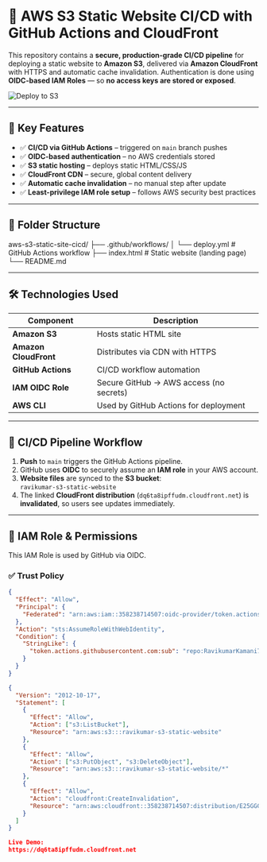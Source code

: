 # 🚀 AWS S3 Static Website CI/CD with GitHub Actions and CloudFront

This repository contains a **secure, production-grade CI/CD pipeline** for deploying a static website to **Amazon S3**, delivered via **Amazon CloudFront** with HTTPS and automatic cache invalidation. Authentication is done using **OIDC-based IAM Roles** — so **no access keys are stored or exposed**.

![Deploy to S3](https://github.com/RavikumarKamani74/aws-s3-static-site-cicd/actions/workflows/deploy.yml/badge.svg)

---

## 🔧 Key Features

- ✅ **CI/CD via GitHub Actions** – triggered on `main` branch pushes
- ✅ **OIDC-based authentication** – no AWS credentials stored
- ✅ **S3 static hosting** – deploys static HTML/CSS/JS
- ✅ **CloudFront CDN** – secure, global content delivery
- ✅ **Automatic cache invalidation** – no manual step after update
- ✅ **Least-privilege IAM role setup** – follows AWS security best practices

---

## 📁 Folder Structure

aws-s3-static-site-cicd/
├── .github/workflows/
│ └── deploy.yml # GitHub Actions workflow
├── index.html # Static website (landing page)
└── README.md


---

## 🛠️ Technologies Used

| Component         | Description                                 |
|------------------|---------------------------------------------|
| **Amazon S3**     | Hosts static HTML site                     |
| **Amazon CloudFront** | Distributes via CDN with HTTPS         |
| **GitHub Actions**| CI/CD workflow automation                  |
| **IAM OIDC Role** | Secure GitHub → AWS access (no secrets)   |
| **AWS CLI**       | Used by GitHub Actions for deployment      |

---

## 🔄 CI/CD Pipeline Workflow

1. **Push** to `main` triggers the GitHub Actions pipeline.
2. GitHub uses **OIDC** to securely assume an **IAM role** in your AWS account.
3. **Website files** are synced to the **S3 bucket**:  
   `ravikumar-s3-static-website`
4. The linked **CloudFront distribution** (`dq6ta8ipffudm.cloudfront.net`) is **invalidated**, so users see updates immediately.

---

## 🔐 IAM Role & Permissions

This IAM Role is used by GitHub via OIDC.

### ✅ Trust Policy

```json
{
  "Effect": "Allow",
  "Principal": {
    "Federated": "arn:aws:iam::358238714507:oidc-provider/token.actions.githubusercontent.com"
  },
  "Action": "sts:AssumeRoleWithWebIdentity",
  "Condition": {
    "StringLike": {
      "token.actions.githubusercontent.com:sub": "repo:RavikumarKamani74/aws-s3-static-site-cicd:*"
    }
  }
}

{
  "Version": "2012-10-17",
  "Statement": [
    {
      "Effect": "Allow",
      "Action": ["s3:ListBucket"],
      "Resource": "arn:aws:s3:::ravikumar-s3-static-website"
    },
    {
      "Effect": "Allow",
      "Action": ["s3:PutObject", "s3:DeleteObject"],
      "Resource": "arn:aws:s3:::ravikumar-s3-static-website/*"
    },
    {
      "Effect": "Allow",
      "Action": "cloudfront:CreateInvalidation",
      "Resource": "arn:aws:cloudfront::358238714507:distribution/E25GGGTVVJHHS7D"
    }
  ]
}

Live Demo:
https://dq6ta8ipffudm.cloudfront.net

